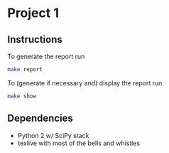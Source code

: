 # Project 1


## Instructions
To generate the report run
``` sh
make report
```

To (generate if necessary and) display the report run
``` sh
make show
```


## Dependencies
* Python 2 w/ SciPy stack
* texlive with most of the bells and whistles
